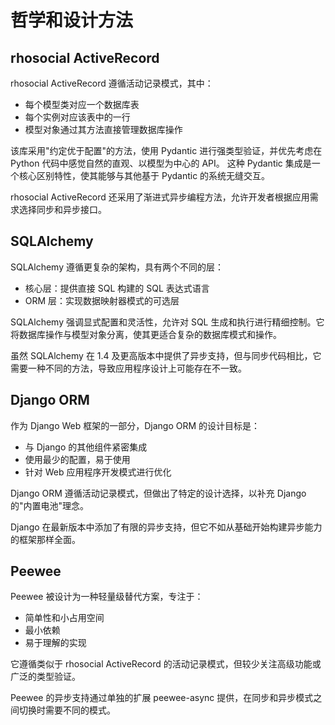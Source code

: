 # 哲学和设计方法

## rhosocial ActiveRecord

rhosocial ActiveRecord 遵循活动记录模式，其中：
- 每个模型类对应一个数据库表
- 每个实例对应该表中的一行
- 模型对象通过其方法直接管理数据库操作

该库采用"约定优于配置"的方法，使用 Pydantic 进行强类型验证，并优先考虑在 Python 代码中感觉自然的直观、以模型为中心的 API。
这种 Pydantic 集成是一个核心区别特性，使其能够与其他基于 Pydantic 的系统无缝交互。

rhosocial ActiveRecord 还采用了渐进式异步编程方法，允许开发者根据应用需求选择同步和异步接口。

## SQLAlchemy

SQLAlchemy 遵循更复杂的架构，具有两个不同的层：
- 核心层：提供直接 SQL 构建的 SQL 表达式语言
- ORM 层：实现数据映射器模式的可选层

SQLAlchemy 强调显式配置和灵活性，允许对 SQL 生成和执行进行精细控制。它将数据库操作与模型对象分离，使其更适合复杂的数据库模式和操作。

虽然 SQLAlchemy 在 1.4 及更高版本中提供了异步支持，但与同步代码相比，它需要一种不同的方法，导致应用程序设计上可能存在不一致。

## Django ORM

作为 Django Web 框架的一部分，Django ORM 的设计目标是：
- 与 Django 的其他组件紧密集成
- 使用最少的配置，易于使用
- 针对 Web 应用程序开发模式进行优化

Django ORM 遵循活动记录模式，但做出了特定的设计选择，以补充 Django 的"内置电池"理念。

Django 在最新版本中添加了有限的异步支持，但它不如从基础开始构建异步能力的框架那样全面。

## Peewee

Peewee 被设计为一种轻量级替代方案，专注于：
- 简单性和小占用空间
- 最小依赖
- 易于理解的实现

它遵循类似于 rhosocial ActiveRecord 的活动记录模式，但较少关注高级功能或广泛的类型验证。

Peewee 的异步支持通过单独的扩展 peewee-async 提供，在同步和异步模式之间切换时需要不同的模式。
